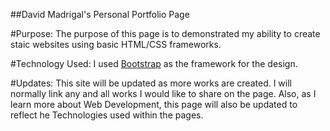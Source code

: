 ##David Madrigal's Personal Portfolio Page

#Purpose: 
The purpose of this page is to demonstrated my ability to create staic websites using basic HTML/CSS frameworks.

#Technology Used:
I used [Bootstrap](https://v4-alpha.getbootstrap.com/) as the framework for the design.

#Updates:
This site will be updated as more works are created. I will normally link any and all works I would like to share on the page. Also, as I learn more about Web Development, this page will also be updated to reflect he Technologies used within the pages.
